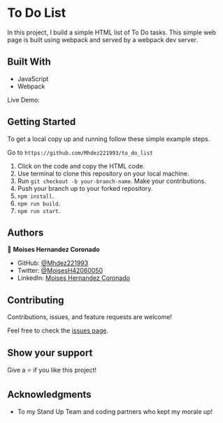 # To Do List
In this project, I build a simple HTML list of To Do tasks. This simple web page is built using webpack and served by a webpack dev server.



## Built With

- JavaScript
- Webpack

[](./to_do_list.png)

 Live Demo: [](https://mhdez221993.github.io/to_do_list/)
## Getting Started

To get a local copy up and running follow these simple example steps.

Go to `https://github.com/Mhdez221993/to_do_list`

1. Click on the code and copy the HTML code.
2. Use terminal to clone this repository on your local machine.
3. Run <code>git checkout -b your-branch-name</code>. Make your contributions.
4. Push your branch up to your forked repository.
5. `npm install`.
5. `npm run build`.
5. `npm run start`.



## Authors


👤 **Moises Hernandez Coronado**

- GitHub: [@Mhdez221993](https://github.com/Mhdez221993)
- Twitter: [@MoisesH42060050](https://twitter.com/MoisesH42060050)
- LinkedIn: [Moises Hernandez Coronado](https://www.linkedin.com/in/moises-hernandez-9bbb17145/)


## Contributing

Contributions, issues, and feature requests are welcome!

Feel free to check the [issues page](https://github.com/Mhdez221993/to_do_list/issues).

## Show your support

Give a ⭐️ if you like this project!

## Acknowledgments

- To my Stand Up Team and coding partners who kept my morale up!
